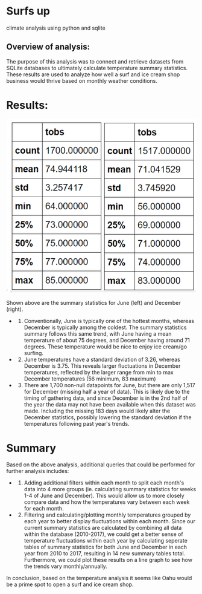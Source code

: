 # Surfs up
climate analysis using python and sqlite

## Overview of analysis: 
The purpose of this analysis was to connect and retrieve datasets from SQLite databases to ultimately calculate temperature summary statistics. These results are used to analyze how well a surf and ice cream shop business would thrive based on monthly weather conditions.

# Results:
![ScreenShots](/june_december_summary.png)

Shown above are the summary statistics for June (left) and December (right). 
- 1. Conventionally, June is typically one of the hottest months, whereas December is typically among the coldest. The summary statistics summary follows this same trend, with June having a mean temperature of about 75 degrees, and December having around 71 degrees. These temperature would be nice to enjoy ice cream/go surfing.
- 2. June temperatures have a standard deviation of 3.26, whereas December is 3.75. This reveals larger fluctuations in December temperatures, reflected by the larger range from min to max December temperatures (56 minimum, 83 maximum)
- 3. There are 1,700 non-null datapoints for June, but there are only 1,517 for December (missing half a year of data). This is likely due to the timing of gathering data, and since December is in the 2nd half of the year the data may not have been available when this dataset was made. Including the missing 183 days would likely alter the December statistics, possibly lowering the standard deviation if the temperatures following past year's trends.  

# Summary
Based on the above analysis, additional queries that could be performed for further analysis includes:
- 1. Adding additional filters within each month to split each month's data into 4 more groups (ie. calculating summary statistics for weeks 1-4 of June and December). This would allow us to more closely compare data and how the temperatures vary between each week for each month. 
- 2. Filtering and calculating/plotting monthly temperatures grouped by each year to better display fluctuations within each month. Since our current summary statistics are calculated by combining all data within the database (2010-2017), we could get a better sense of temperature fluctuations within each year by calculating seperate tables of summary statistics for both June and December in each year from 2010 to 2017, resulting in 14 new summary tables total. Furthermore, we could plot these results on a line graph to see how the trends vary monthly/annually. 

In conclusion, based on the temperature analysis it seems like Oahu would be a prime spot to open a surf and ice cream shop.
